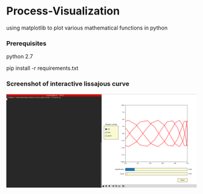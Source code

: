 # Process-Visualization

using matplotlib to plot various mathematical functions in python 

### Prerequisites

python 2.7 

pip install -r requirements.txt

### Screenshot of interactive lissajous curve

![lissajous curve](https://github.com/amardeep-programmer/python-plotting/blob/master/lissajous8.png)



